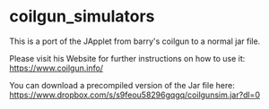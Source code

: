 # coilgun_simulators
This is a port of the JApplet from barry's coilgun to a normal jar file. 

Please visit his Website for further instructions on how to use it: https://www.coilgun.info/

You can download a precompiled version of the Jar file here: https://www.dropbox.com/s/s9feou58296gqgq/coilgunsim.jar?dl=0

